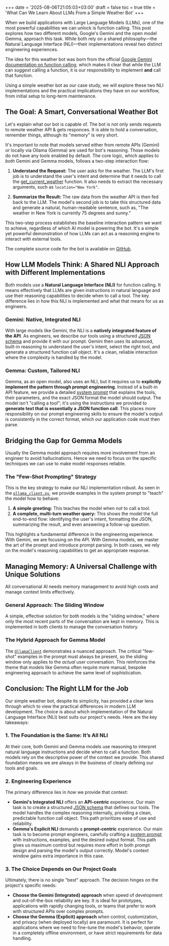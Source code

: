 +++
date = '2025-08-06T21:05:03+03:00'
draft = false
toc = true
title = 'What Can We Learn About LLMs From a Simple Weather Bot'
+++

When we build applications with Large Language Models (LLMs), one of the most powerful capabilities we can unlock is function calling. This post explores how two different models, Google's Gemini and the open model Gemma, approach this task. While both rely on a shared philosophy—the Natural Language Interface (NLI)—their implementations reveal two distinct engineering experiences.

The idea for this weather bot was born from the official [Google Gemini documentation on function calling](https://ai.google.dev/gemini-api/docs/function-calling?example=weather), which makes it clear that while the LLM can *suggest* calling a function, it is our responsibility to implement **and** call that function.

Using a simple weather bot as our case study, we will explore these two NLI implementations and the practical implications they have on our workflow, from initial setup to long-term maintenance.

## The Goal: A Smart, Conversational Weather Bot

Let's explain what our bot is capable of. The bot is not only sends requests to remote weather API & gets responces. It is able to hold a conversation, remember things, although its "memory" is very short.

It's important to note that models served either from remote APIs (Gemini) or locally via Ollama (Gemma) are used for bot's reasoning. Those models do not have any tools enabled by default. The core logic, which applies to *both* Gemini and Gemma models, follows a two-step interaction flow:

1.  **Understand the Request:** The user asks for the weather. The LLM's first job is to understand the user's intent and determine that it needs to call the [get_current_weather](https://github.com/nikitabugrovsky/multi-model-function-calling-chatbot/blob/main/tools/weather_tool.py#L166-L171) function. It also needs to extract the necessary arguments, such as `location="New York"`.

2.  **Summarize the Result:** The raw data from the weather API is then fed back to the LLM. The model's second job is to take this structured data and generate a natural, human-readable sentence, such as, "The weather in New York is currently 75 degrees and sunny."

This two-step process establishes the baseline interaction pattern we want to achieve, regardless of which AI model is powering the bot. It's a simple yet powerful demonstration of how LLMs can act as a reasoning engine to interact with external tools.

The complete source code for the bot is available on [GitHub](https://github.com/nikitabugrovsky/multi-model-function-calling-chatbot).

## How LLM Models Think: A Shared NLI Approach with Different Implementations

Both models use a **Natural Language Interface (NLI)** for function calling. It means effectively that LLMs are given instructions in natural language and use their reasoning capabilities to decide when to call a tool. The key difference lies in how this NLI is implemented and what that means for us as engineers.

### Gemini: Native, Integrated NLI

With large models like Gemini, the NLI is a **natively integrated feature of the API**. As engineers, we describe our tools using a structured [JSON schema](https://github.com/nikitabugrovsky/multi-model-function-calling-chatbot/blob/main/clients/genai_client.py#L20-L33) and provide it with our prompt. Gemini then uses its advanced, built-in reasoning to understand the user's intent, select the right tool, and generate a structured function call object. It's a clean, reliable interaction where the complexity is handled by the model.

### Gemma: Custom, Tailored NLI

Gemma, as an open model, also uses an NLI, but it requires us to **explicitly implement the pattern through prompt engineering**. Instead of a built-in API feature, we provide a detailed [system prompt](https://github.com/nikitabugrovsky/multi-model-function-calling-chatbot/blob/main/clients/ollama_client.py#L27-L48) that explains the tools, their parameters, and the exact JSON format the model should output. The model isn't "calling a tool"; it's using the instructions we provided to **generate text that is essentially a JSON function call**. This places more responsibility on our prompt engineering skills to ensure the model's output is consistently in the correct format, which our application code must then parse.

## Bridging the Gap for Gemma Models

Usually the Gemma model approach requires more involvement from an engineer to avoid hallucinations. Hence we need to focus on the specific techniques we can use to make model responses reliable.

### The "Few-Shot Prompting" Strategy

This is the key strategy to make our NLI implementation robust. As seen in the [`ollama_client.py`](https://github.com/nikitabugrovsky/multi-model-function-calling-chatbot/blob/main/clients/ollama_client.py), we provide examples in the system prompt to "teach" the model how to behave:

1.  **A simple greeting:** This teaches the model when *not* to call a tool.
2.  **A complete, multi-turn weather query:** This shows the model the full end-to-end flow: identifying the user's intent, formatting the JSON, summarizing the result, and even answering a follow-up question.

This highlights a fundamental difference in the engineering experience. With Gemini, we are focusing on the API. With Gemma models, we master the art of the prompt and introduce prompt parsing. In both cases, we rely on the model's reasoning capabilities to get an appropriate response.

## Managing Memory: A Universal Challenge with Unique Solutions

All conversational AI needs memory management to avoid high costs and manage context limits effectively.

### General Approach: The Sliding Window

A simple, effective solution for both models is the "sliding window," where only the most recent parts of the conversation are kept in memory. This is implemented in both clients to manage the conversation history.

### The Hybrid Approach for Gemma Model

The [`OllamaClient`](https://github.com/nikitabugrovsky/multi-model-function-calling-chatbot/blob/main/clients/ollama_client.py) demonstrates a nuanced approach. The critical "few-shot" examples in the prompt must always be present, so the sliding window only applies to the *actual* user conversation. This reinforces the theme that models like Gemma often require more manual, bespoke engineering approach to achieve the same level of sophistication.

## Conclusion: The Right LLM for the Job

Our simple weather bot, despite its simplicity, has provided a clear lens through which to view the practical differences in modern LLM development. The choice is about which implementation of the Natural Language Interface (NLI) best suits our project's needs. Here are the key takeaways:

### 1. The Foundation is the Same: It’s All NLI
At their core, both Gemini and Gemma models use reasoning to interpret natural language instructions and decide when to call a function. Both models rely on the descriptive power of the context we provide. This shared foundation means we are always in the business of clearly defining our tools and goals.

### 2. Engineering Experience
The primary difference lies in *how* we provide that context:

*   **Gemini's Integrated NLI** offers an **API-centric** experience. Our main task is to create a structured [JSON schema](https://github.com/nikitabugrovsky/multi-model-function-calling-chatbot/blob/main/clients/genai_client.py#L20-L33) that defines our tools. The model handles the complex reasoning internally, providing a clean, predictable function call object. This path prioritizes ease of use and reliability.
*   **Gemma's Explicit NLI** demands a **prompt-centric** experience. Our main task is to become prompt engineers, carefully crafting a [system prompt](https://github.com/nikitabugrovsky/multi-model-function-calling-chatbot/blob/main/clients/ollama_client.py#L27-L48) with instructions, examples, and the desired output format. This path gives us maximum control but requires more effort in both prompt design and parsing the model's output correctly. Model's context window gains extra importance in this case.

### 3. The Choice Depends on Our Project Goals
Ultimately, there is no single "best" approach. The decision hinges on the project's specific needs:

*   **Choose the Gemini (Integrated) approach** when speed of development and out-of-the-box reliability are key. It is ideal for prototypes, applications with rapidly changing tools, or teams that prefer to work with structured APIs over complex prompts.
*   **Choose the Gemma (Explicit) approach** when control, customization, and privacy (when deployed locally) are paramount. It is perfect for applications where we need to fine-tune the model's behavior, operate in a completely offline environment, or have strict requirements for data handling.
